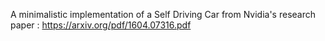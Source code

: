 A minimalistic implementation of a Self Driving Car from Nvidia's research paper : https://arxiv.org/pdf/1604.07316.pdf